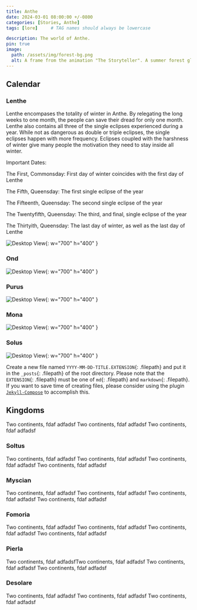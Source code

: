 ```yaml
---
title: Anthe
date: 2024-03-01 08:00:00 +/-0800
categories: [Stories, Anthe]
tags: [lore]     # TAG names should always be lowercase

description: The world of Anthe.
pin: true
image:
  path: /assets/img/forest-bg.png
  alt: A frame from the animation "The Storyteller". A summer forest glowing with the sun peaking through the leaves in the top left, green fireflies are dispersed among the branches. 
---
```


## Calendar

### Lenthe

Lenthe encompases the totality of winter in Anthe. By relegating the long weeks to one month, the people can save their dread for only one month. Lenthe also contains all three of the single eclipses experienced during a year. While not as dangerous as double or triple eclipses, the single eclipses happen with more frequency. Eclipses coupled with the harshness of winter give many people the motivation they need to stay inside all winter. 

Important Dates: 

The First, Commonsday: First day of winter coincides with the first day of Lenthe

The Fifth, Queensday: The first single eclipse of the year

The Fifteenth, Queensday: The second single eclipse of the year

The Twentyfifth, Queensday: The third, and final, single eclipse of the year

The Thirtyith, Queensday: The last day of winter, as well as the last day of Lenthe 


![Desktop View](/assets/documents/01Lenthe-Anthe-Calendar.jpg){: w="700" h="400" }

### Ond

![Desktop View](/assets/documents/02Ond-Anthe-Calendar.jpg){: w="700" h="400" }

### Purus 

![Desktop View](/assets/documents/03Purus-Anthe-Calendar.jpg){: w="700" h="400" }

### Mona

![Desktop View](/assets/documents/04Mona-Anthe-Calendar.jpg){: w="700" h="400" }

### Solus

![Desktop View](/assets/documents/05Solus-Anthe-Calendar.jpg){: w="700" h="400" }

Create a new file named `YYYY-MM-DD-TITLE.EXTENSION`{: .filepath} and put it in the `_posts`{: .filepath} of the root directory. Please note that the `EXTENSION`{: .filepath} must be one of `md`{: .filepath} and `markdown`{: .filepath}. If you want to save time of creating files, please consider using the plugin [`Jekyll-Compose`](https://github.com/jekyll/jekyll-compose) to accomplish this.

## Kingdoms 

Two continents, fdaf
adfadsf
Two continents, fdaf
adfadsf
Two continents, fdaf
adfadsf

### Soltus 

Two continents, fdaf
adfadsf
Two continents, fdaf
adfadsf
Two continents, fdaf
adfadsf
Two continents, fdaf
adfadsf

### Myscian

Two continents, fdaf
adfadsf
Two continents, fdaf
adfadsf
Two continents, fdaf
adfadsf
Two continents, fdaf
adfadsf

### Fomoria

Two continents, fdaf
adfadsf
Two continents, fdaf
adfadsf
Two continents, fdaf
adfadsf
Two continents, fdaf
adfadsf

### Pierla 

Two continents, fdaf
adfadsfTwo continents, fdaf
adfadsf
Two continents, fdaf
adfadsf
Two continents, fdaf
adfadsf

### Desolare

Two continents, fdaf
adfadsf
Two continents, fdaf
adfadsf
Two continents, fdaf
adfadsf
